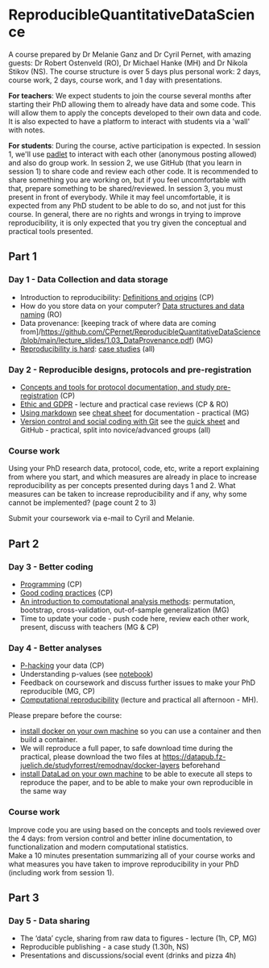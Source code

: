 # ReproducibleQuantitativeDataScience

A course prepared by Dr Melanie Ganz and Dr Cyril Pernet, with amazing guests: Dr Robert Ostenveld (RO), Dr Michael Hanke (MH) and Dr Nikola Stikov (NS).
The course structure is over 5 days plus personal work: 2 days, course work, 2 days, course work, and 1 day with presentations.

**For teachers**: We expect students to join the course several months after starting their PhD allowing them to already have data and some code. This will allow them to apply the concepts developed to their own data and code. It is also expected to have a platform to interact with students via a 'wall' with notes. 

**For students**: During the course, active participation is expected. In session 1, we'll use [padlet](https://padlet.com/dashboard) to interact with each other (anonymous posting allowed) and also do group work. In session 2, we use GitHub (that you learn in session 1) to share code and review each other code. It is recommended to share something you are working on, but if you feel uncomfortable with that, prepare something to be shared/reviewed. In session 3, you must present in front of everybody. While it may feel uncomfortable, it is expected from any PhD student to be able to do so, and not just for this course. In general, there are no rights and wrongs in trying to improve reproducibility, it is only expected that you try given the conceptual and practical tools presented.

## Part 1

### Day 1 - Data Collection and data storage

- Introduction to reproducibility: [Definitions and origins](https://github.com/CPernet/ReproducibleQuantitativeDataScience/blob/main/lecture_slides/1.01_Definitions%26Origins.pdf) (CP) 
- How do you store data on your computer? [Data structures and data naming](https://github.com/CPernet/ReproducibleQuantitativeDataScience/blob/main/lecture_slides/1.02_StoringData%26Code.pdf) (RO)
- Data provenance: [keeping track of where data are coming from]/https://github.com/CPernet/ReproducibleQuantitativeDataScience/blob/main/lecture_slides/1.03_DataProvenance.pdf) (MG)
- [Reproducibility is hard](https://github.com/CPernet/ReproducibleQuantitativeDataScience/blob/main/lecture_slides/1.04_ReproducibilityIsHard.pdf): [case studies](http://www.practicereproducibleresearch.org/core-chapters/4-casestudies.html) (all)

### Day 2 - Reproducible designs, protocols and pre-registration

- [Concepts and tools for protocol documentation, and study pre-registration](https://github.com/CPernet/ReproducibleQuantitativeDataScience/blob/main/lecture_slides/1.05_Concepts%26Tools_doc%26preregistration.pdf) (CP)
- [Ethic and GDPR](https://github.com/CPernet/ReproducibleQuantitativeDataScience/blob/main/lecture_slides/1.06_Ethic%26GDPR.pdf) - lecture and practical case reviews (CP & RO)
- [Using markdown](https://github.com/CPernet/ReproducibleQuantitativeDataScience/blob/main/lecture_slides/1.07_Using_markdown_for_documentation.pdf) see [cheat sheet](https://www.markdownguide.org/cheat-sheet/) for documentation - practical (MG)
- [Version control and social coding with Git](https://github.com/CPernet/ReproducibleQuantitativeDataScience/blob/main/lecture_slides/1.08_VersionControl_Mkd_SocialCoding.pdf) see the [quick sheet](https://github.com/CPernet/Quicksheets/blob/main/git_github/git.mkd) and GitHub - practical, split into novice/advanced groups (all) 

### Course work

Using your PhD research data, protocol, code, etc, write a report explaining from where you start, and which measures are already in place to increase reproducibility as per concepts presented during days 1 and 2. What measures can be taken to increase reproducibility and if any, why some cannot be implemented? (page count 2 to 3)

Submit your coursework via e-mail to Cyril and Melanie.

## Part 2

### Day 3 - Better coding 

- [Programming](https://github.com/CPernet/ReproducibleQuantitativeDataScience/blob/main/lecture_slides/2.01_Programming.pdf) (CP)
- [Good coding practices](https://github.com/CPernet/ReproducibleQuantitativeDataScience/blob/main/lecture_slides/2.02_Better_coding.pdf) (CP) 
- [An introduction to computational analysis methods](https://github.com/CPernet/ReproducibleQuantitativeDataScience/blob/main/lecture_slides/2.03_Computational_analysis_methods.pdf): permutation, bootstrap, cross-validation, out-of-sample generalization (MG)
- Time to update your code - push code here, review each other work, present, discuss with teachers (MG & CP)

### Day 4 - Better analyses 

- [P-hacking](https://github.com/CPernet/ReproducibleQuantitativeDataScience/blob/main/lecture_slides/2.04_Hacking_HARKing_and_SHARKING_your_research.pdf) your data (CP)
- Understanding p-values (see [notebook](https://github.com/CPernet/ReproducibleQuantitativeDataScience/tree/main/p_values))
- Feedback on coursework and discuss further issues to make your PhD reproducible (MG, CP)
- [Computational reproducibility](https://files.inm7.de/mih/pres/talks/rdm_reproducibility_copenhagen2023.html) (lecture and practical all afternoon - MH). 

Please prepare before the course:
  - [install docker on your own machine](https://docs.docker.com/engine/install/) so you can use a container and then build a container.
  - We will reproduce a full paper, to safe download time during the practical, please download the two files at https://datapub.fz-juelich.de/studyforrest/remodnav/docker-layers beforehand
  - [install DataLad on your own machine](https://handbook.datalad.org/r?install) to be able to execute all steps to reproduce the paper, and to be able to make your own reproducible in the same way

### Course work 

Improve code you are using based on the concepts and tools reviewed over the 4 days: from version control and better inline documentation, to functionalization and modern computational statistics.  
Make a 10 minutes presentation summarizing all of your course works and what measures you have taken to improve reproducibility in your PhD (including work from session 1). 

## Part 3

### Day 5 - Data sharing 

- The ‘data’ cycle, sharing from raw data to figures - lecture (1h, CP, MG)
- Reproducible publishing - a case study (1.30h, NS)
- Presentations and discussions/social event (drinks and pizza 4h)

 
